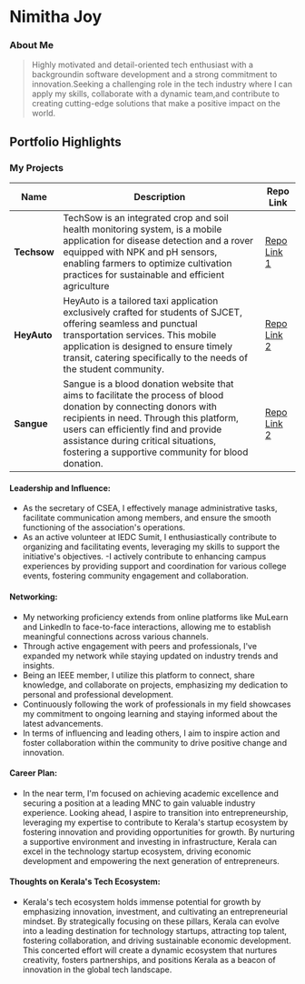 # Nimitha Joy 

### About Me

>  Highly motivated and detail-oriented tech enthusiast with a backgroundin software development and a strong 
commitment to innovation.Seeking a challenging role in the tech industry where I can apply my skills, collaborate 
with a dynamic team,and contribute to creating cutting-edge solutions that make a positive impact on the world.


## Portfolio Highlights

### My Projects

| Name                | Description                                                               | Repo Link                                                      |
|---------------------|--------------------------------------------------------------------------------------------------------------------|----------------------------------------------------------------|
| **Techsow**  | TechSow is an integrated crop and soil health monitoring system, is a mobile application for disease detection and a rover equipped with NPK and pH sensors, enabling farmers to optimize cultivation practices for sustainable and efficient agriculture  | [Repo Link 1](https://github.com/ark-20/Techsow-Mainproject) |
| **HeyAuto**  |  HeyAuto is a tailored taxi application exclusively crafted for students of SJCET, offering seamless and punctual transportation services. This mobile application is designed to ensure timely transit, catering specifically to the needs of the student community.| [Repo Link 2](https://github.com/ark-20/HeyAuto-mini) 
| **Sangue**  |  Sangue is a blood donation website that aims to facilitate the process of blood donation by connecting donors with recipients in need. Through this platform, users can efficiently find and provide assistance during critical situations, fostering a supportive community for blood donation.| [Repo Link 2](https://github.com/SanGue36/Donor-form  )

#### Leadership and Influence:

- As the secretary of CSEA, I effectively manage administrative tasks, facilitate communication among members, and ensure the smooth functioning of the association's operations.
- As an active volunteer at IEDC Sumit, I enthusiastically contribute to organizing and facilitating events, leveraging my skills to support the initiative's objectives.
-I actively contribute to enhancing campus experiences by providing support and coordination for various college events, fostering community engagement and collaboration.
#### Networking:

- My networking proficiency extends from online platforms like MuLearn and LinkedIn to face-to-face interactions, allowing me to establish meaningful connections across various channels.
- Through active engagement with peers and professionals, I've expanded my network while staying updated on industry trends and insights.
- Being an IEEE member, I utilize this platform to connect, share knowledge, and collaborate on projects, emphasizing my dedication to personal and professional development.
- Continuously following the work of professionals in my field showcases my commitment to ongoing learning and staying informed about the latest advancements.
- In terms of influencing and leading others, I aim to inspire action and foster collaboration within the community to drive positive change and innovation.





#### Career Plan:

- In the near term, I'm focused on achieving academic excellence and securing a position at a leading MNC to gain valuable industry experience. Looking ahead, I aspire to transition into entrepreneurship, leveraging my expertise to contribute to Kerala's startup ecosystem by fostering innovation and providing opportunities for growth. By nurturing a supportive environment and investing in infrastructure, Kerala can excel in the technology startup ecosystem, driving economic development and empowering the next generation of entrepreneurs.

#### Thoughts on Kerala's Tech Ecosystem:

- Kerala's tech ecosystem holds immense potential for growth by emphasizing innovation, investment, and cultivating an entrepreneurial mindset. By strategically focusing on these pillars, Kerala can evolve into a leading destination for technology startups, attracting top talent, fostering collaboration, and driving sustainable economic development. This concerted effort will create a dynamic ecosystem that nurtures creativity, fosters partnerships, and positions Kerala as a beacon of innovation in the global tech landscape.
